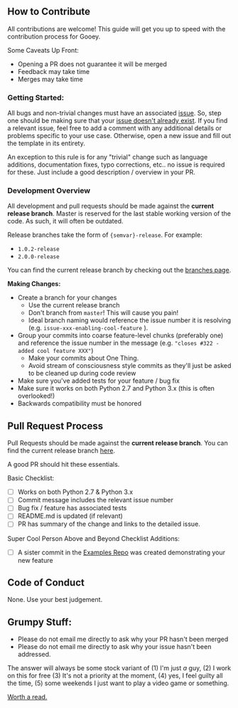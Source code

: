 
## How to Contribute 

All contributions are welcome! This guide will get you up to speed with the contribution process for Gooey. 


Some Caveats Up Front: 

* Opening a PR does not guarantee it will be merged 
* Feedback may take time
* Merges may take time 


### Getting Started: 

All bugs and non-trivial changes must have an associated [issue](https://github.com/chriskiehl/Gooey/issues/new). So, step one should be making sure that your [issue doesn't already exist](https://github.com/chriskiehl/Gooey/issues?utf8=%E2%9C%93&q=is%3Aissue). If you find a relevant issue, feel free to add a comment with any additional details or problems specific to your use case. Otherwise, open a new issue and fill out the template in its entirety. 

An exception to this rule is for any "trivial" change such as language additions, documentation fixes, typo corrections, etc.. no issue is required for these. Just include a good description / overview in your PR. 

  
### Development Overview

All development and pull requests should be made against the **current release branch**. Master is reserved for the last stable working version of the code. As such, it will often be outdated.

Release branches take the form of `{semvar}-release`. For example:

* `1.0.2-release`  
* `2.0.0-release` 

You can find the current release branch by checking out the [branches page](https://github.com/chriskiehl/Gooey/branches). 

**Making Changes:**

* Create a branch for your changes
	* Use the current release branch
	* Don't branch from `master`! This will cause you pain! 
	* Ideal branch naming would reference the issue number it is resolving (e.g. `issue-xxx-enabling-cool-feature` ). 
* Group your commits into coarse feature-level chunks (preferably one) and reference the issue number in the message (e.g. `"closes #322 - added cool feature XXX"`)
	* Make your commits about One Thing. 
	* Avoid stream of consciousness style commits as they'll just be asked to be cleaned up during code review
* Make sure you've added tests for your feature / bug fix
* Make sure it works on both Python 2.7 and Python 3.x (this is often overlooked!) 
* Backwards compatibility must be honored 


## Pull Request Process

Pull Requests should be made against the **current release branch**. You can find the current release branch [here](https://github.com/chriskiehl/Gooey/branches).

A good PR should hit these essentials.

Basic Checklist: 
 - [ ] Works on both Python 2.7 & Python 3.x 
 - [ ] Commit message includes the relevant issue number
 - [ ] Bug fix / feature has associated tests
 - [ ] README.md is updated (if relevant)
 - [ ] PR has summary of the change and links to the detailed issue.  

Super Cool Person Above and Beyond Checklist Additions:
 - [ ] A sister commit in the [Examples Repo](https://github.com/chriskiehl/GooeyExamples) was created demonstrating your new feature 










## Code of Conduct

None. Use your best judgement. 



## Grumpy Stuff:

* Please do not email me directly to ask why your PR hasn't been merged 
* Please do not email me directly to ask why your issue hasn't been addressed. 

The answer will always be some stock variant of (1) I'm just _a_ guy, (2) I work on this for free (3) It's not a priority at the moment, (4) yes, I feel guilty all the time, (5) some weekends I just want to play a video game or something. 

[Worth a read.](https://gist.github.com/richhickey/1563cddea1002958f96e7ba9519972d9)



